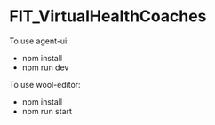 # FIT_VirtualHealthCoaches

To use agent-ui: 
- npm install
- npm run dev

To use wool-editor:
- npm install
- npm run start
